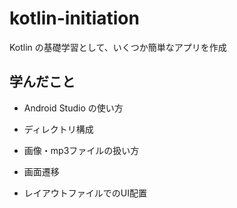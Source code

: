 # kotlin-initiation
Kotlin の基礎学習として、いくつか簡単なアプリを作成

## 学んだこと

* Android Studio の使い方

* ディレクトリ構成

* 画像・mp3ファイルの扱い方

* 画面遷移

* レイアウトファイルでのUI配置
